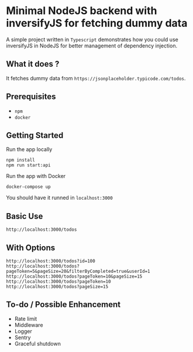 # Minimal NodeJS backend with inversifyJS for fetching dummy data

A simple project written in `Typescript` demonstrates how you could use inversifyJS in NodeJS for better management of dependency injection.

## What it does ?

It fetches dummy data from `https://jsonplaceholder.typicode.com/todos`.

## Prerequisites

- `npm`
- `docker`

## Getting Started

Run the app locally

```
npm install
npm run start:api
```

Run the app with Docker

```
docker-compose up
```

You should have it runned in `localhost:3000`

## Basic Use

```
http://localhost:3000/todos
```

## With Options

```
http://localhost:3000/todos?id=100
http://localhost:3000/todos?pageToken=5&pageSize=20&filterByCompleted=true&userId=1
http://localhost:3000/todos?pageToken=10&pageSize=15
http://localhost:3000/todos?pageToken=10
http://localhost:3000/todos?pageSize=15
```

## To-do / Possible Enhancement

- Rate limit
- Middleware
- Logger
- Sentry
- Graceful shutdown
